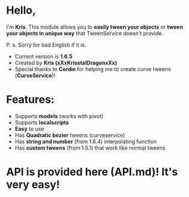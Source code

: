 # Hello,
I'm **Kris**. This module allows you to **easily tween your objects** or **tween your objects in unique way** that TweenService doesn't provide.

P. s. Sorry for bad English if it is.

+ Current version is **1.6.5**
+ Created by **Kris (xXxKrisstalDragonxXx)**
+ Special thanks to **Cordie** for helping me to create curve tweens (**CurveService**)!

# Features:
+ Supports **models** (works with pivot)
+ Supports **localscripts**
+ **Easy** to use
+ Has **Quadratic bezier** tweens (curveservice)
+ Has **string and number** (from 1.6.4) interpolating function
+ Has **custom tweens** (from 1.5.1) that work like normal tweens

# API is provided here (API.md)! It's very easy!
